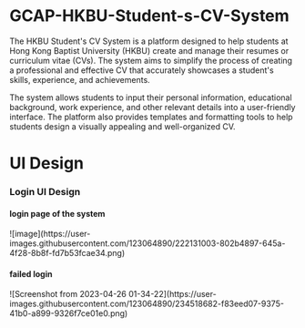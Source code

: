 # GCAP-HKBU-Student-s-CV-System
The HKBU Student's CV System is a platform designed to help students at Hong Kong Baptist University (HKBU) create and manage their resumes or curriculum vitae (CVs). The system aims to simplify the process of creating a professional and effective CV that accurately showcases a student's skills, experience, and achievements.

The system allows students to input their personal information, educational background, work experience, and other relevant details into a user-friendly interface. The platform also provides templates and formatting tools to help students design a visually appealing and well-organized CV.

# UI Design
<h3>Login UI Design</h3>

<h4> login page of the system</h4>
![image](https://user-images.githubusercontent.com/123064890/222131003-802b4897-645a-4f28-8b8f-fd7b53fcae34.png)

<h4> failed login  </h4>
![Screenshot from 2023-04-26 01-34-22](https://user-images.githubusercontent.com/123064890/234518682-f83eed07-9375-41b0-a899-9326f7ce01e0.png)
